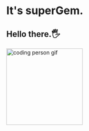 # It's superGem.
## Hello there.🖐  
<img src="https://giphy.com/gifs/computador-gu-tecnology-bGgsc5mWoryfgKBx1u.gif" alt="coding person gif" width="200" height="200" />

<!--
**superGemHere/superGemHere** is a ✨ _special_ ✨ repository because its `README.md` (this file) appears on your GitHub profile.

Here are some ideas to get you started:

- 🔭 I’m currently working on ...
- 🌱 I’m currently learning ...
- 👯 I’m looking to collaborate on ...
- 🤔 I’m looking for help with ...
- 💬 Ask me about ...
- 📫 How to reach me: ...
- 😄 Pronouns: ...
- ⚡ Fun fact: ...
-->
